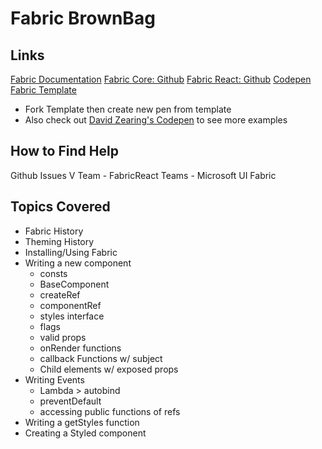 # Fabric BrownBag

## Links
[Fabric Documentation](https://developer.microsoft.com/en-us/fabric)
[Fabric Core: Github](https://github.com/OfficeDev/office-ui-fabric-core)
[Fabric React: Github](https://github.com/OfficeDev/office-ui-fabric-react)
[Codepen Fabric Template](https://codepen.io/FabricReact/pen/NvBvWx?editors=1010)
  - Fork Template then create new pen from template
  - Also check out [David Zearing's Codepen](https://codepen.io/dzearing/pens/popular/?grid_type=list#) to see more examples

## How to Find Help

Github Issues
V Team - FabricReact
Teams - Microsoft UI Fabric

## Topics Covered

- Fabric History
- Theming History
- Installing/Using Fabric
- Writing a new component 
  - consts
  - BaseComponent 
  - createRef
  - componentRef
  - styles interface
  - flags
  - valid props
  - onRender functions
  - callback Functions w/ subject
  - Child elements w/ exposed props
- Writing Events 
  - Lambda > autobind
  - preventDefault
  - accessing public functions of refs
- Writing a getStyles function
- Creating a Styled component